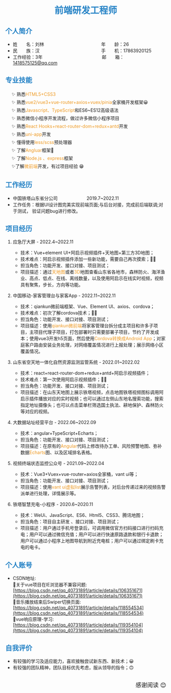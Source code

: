  <center>
     <h1><font color="#2683C6">前端研发工程师</font></h1>
 </center>

## <font color="#2683C6">个人简介</font> 

* 姓&nbsp;&nbsp;&nbsp;&nbsp;&nbsp;&nbsp;&nbsp;名：刘林&emsp;&emsp;&emsp;&emsp;&emsp;&emsp;&emsp;&emsp;&emsp;&emsp;&emsp;&emsp;&ensp; 年&nbsp;&nbsp;&nbsp;&nbsp;&nbsp;&nbsp;&nbsp;龄：26  
* 民&nbsp;&nbsp;&nbsp;&nbsp;&nbsp;&nbsp;&nbsp;族：汉 &emsp;&emsp;&emsp;&emsp;&emsp;&emsp;&emsp;&emsp;&emsp;&emsp;&emsp;&emsp;&emsp;&ensp;手&nbsp;&nbsp;&nbsp;&nbsp;&nbsp;&nbsp;&nbsp;机：17863920125    
* 工作经验：3年 &emsp;&emsp;&emsp;&emsp;&emsp;&emsp;&emsp;&emsp;&emsp;&emsp;&emsp;&emsp;&emsp;邮&nbsp;&nbsp;&nbsp;&nbsp;&nbsp;&nbsp;&nbsp;箱：1418575125@qq.com
 
## <font color="#2683C6">专业技能</font>

<div style="line-height:25px">
&nbsp;&nbsp;&nbsp;&nbsp;  ✨ 熟悉<font color="#ee9922">HTML5+CSS3</font>  <br/>
&nbsp;&nbsp;&nbsp;&nbsp;  ✨ 熟悉<font color="#ee9922">vue2/vue3+vue-router+axios+vuex/pinia</font>全家桶开发框架😀  <br/>
&nbsp;&nbsp;&nbsp;&nbsp;  ✨ 熟悉<font color="#ee9922">Javascript、TypeScript</font>和ES6~ES12高级语法  <br/>
&nbsp;&nbsp;&nbsp;&nbsp;  ✨ 熟悉微信小程序开发流程，做过许多微信小程序项目  <br/>
&nbsp;&nbsp;&nbsp;&nbsp;  ✨ 熟悉<font color="#ee9922">React Hooks+react-router-dom+redux+antd</font>开发  <br/>
&nbsp;&nbsp;&nbsp;&nbsp;  ✨ 熟悉<font color="#ee9922">uni-app</font>开发  <br/>
&nbsp;&nbsp;&nbsp;&nbsp;  ✨ 懂得使用<font color="#ee9922">less/scss</font>预处理器  <br/>
&nbsp;&nbsp;&nbsp;&nbsp;  ✨ 了解<font color="#ee9922">Angluar</font>框架🥺  <br/>
&nbsp;&nbsp;&nbsp;&nbsp;  ✨ 了解<font color="#ee9922">Node.js 、express</font>框架  <br/>
&nbsp;&nbsp;&nbsp;&nbsp;  ✨了解<font color="#ee9922">微前端</font>开发，有过项目经验 😁
</div>

## <font color="#2683C6">工作经历</font>

* 中国铁塔山东省分公司&emsp;&emsp;&emsp;&emsp;&emsp;&emsp;&ensp;2019.7~2022.11&emsp;&emsp;&emsp;&emsp;&emsp;
* 工作任务：根据UI设计图完美实现前端页面;与后台对接，完成前后端联调;对于测试，
验证问题bug进行修改。

## <font color="#2683C6">项目经历</font>

1. 应急厅大屏 - 2022.4~2022.11
    * 技术：Vue+element UI+阿启示视频插件+天地图+第三方3D地图；
    * 技术难点：阿启示视频插件添加一些新功能，需要自己再次摸索；😶‍🌫️
    * 担当角色：功能开发、接口对接、项目测试；
    * 项目描述：通过<font color="#ee9922">天地图</font>或者<font color="#ee9922">3D</font>地图查看山东省各地市，森林防火、海洋渔业、高点、低点、在线、离线数量，以及使用阿启示在线实时视频，视频具有聚焦，步长，方向等功能。 

2. 中国移动-家客管理台与家客App - 2022.11~2022.11
    * 技术：qiankun微前端框架、Vue、Element UI、axios、cordova；
    * 技术难点：初次了解cordova技术；😶‍🌫️
    * 担当角色：功能开发、接口对接、项目测试；
    * 项目描述：使用<font color="#ee9922">qiankun微前端</font>将家客管理台拆分成主项目和许多子项目，主项目代理子项目，打包部署时只需要部署子项目，节约了开发成本；使用vue3开发h5页面，然后使用<font color="#ee9922">Cordova转换成Android App</font>；对家庭客户路由安装业务处理，对网络覆盖情况进行上报处理；展示网络小区覆盖情况。

3. 山东省空天地一体化自然资源监测监管系统 - 2022.01~2022.02
    * 技术：react+react-router-dom+redux+antd+阿启示视频插件；
    * 技术难点：第一次使用阿启示视频插件；😶‍🌫️
    * 担当角色：功能开发、接口对接、项目测试；
    * 项目描述：在山东天地图上展示铁塔视频，点击地图铁塔视频图标调用阿启示插件播放对应的实时视频；也可以通过左侧山东地名搜索功能，搜索指定地址摄像头；也可以点击菜单栏筛选国土执法、耕地保护、森林防火等对应的视频。

4. 大数据站址经营平台 - 2022.06~2022.09
    * 技术：angular+TypeScript+Echarts；
    * 担当角色：功能开发、接口对接、项目测试；
    * 项目描述：在原有的<font color="#ee9922">Angular</font>代码上修改待办工单、风险预警地图、弥补数据<font color="#ee9922">Echarts</font>图、以及区域排名表格。

5. 视频终端状态监控公众号 - 2021.09~2022.04
    * 技术：Vue3+Vuex+vue-router+axios全家桶，vant ui等；
    * 担当角色：功能开发、接口对接、项目测试；
    * 项目描述：使用<font color="#ee9922">vant ui虚拟list</font>展示告警列表，对后台传递过来的视频告警派单进行处理，详情展示等。

6. 铁塔智慧充电-小程序 - 2020.6~2020.11
    * 技术：WeUi、JavaScript、ES6、Html5、CSS3、腾讯地图；
    * 担当角色：项目自主研发 、接口对接、项目测试；
    * 项目描述：用户通过手机号登录后，可调用微信官方扫码接口进行扫码充电；用户可以通过微信充值；用户可以进行快速原路退款和银行卡退款；用户可以通过小程序上地图导航到附近充电桩；用户可以通过绑定刷卡充电的电卡。


## <font color="#2683C6">个人账号</font>
* CSDN地址:  <br/> 
    🔗关于vue项目在IE浏览器不兼容问题:  <br/>
      [https://blog.csdn.net/qq_40731891/article/details/106351671](https://blog.csdn.net/qq_40731891/article/details/106351671)  <br/>
   🔗音乐播放结束后Swiper切换页面:  <br/>
     [https://blog.csdn.net/qq_40731891/article/details/118554534](https://blog.csdn.net/qq_40731891/article/details/118554534)  <br/>
   🔗vue响应原理-学习:  <br/>
     [https://blog.csdn.net/qq_40731891/article/details/119354104](https://blog.csdn.net/qq_40731891/article/details/119354104)

## <font color="#2683C6">自我评价</font> 
* 有较强的学习及适应能力，喜欢接触尝试新东西、新技术；😀
* 有较强的团队精神，团队目标优先考虑，服从领导的指令；🙃
  <br/>
  <br/>
<div style="text-align:right;font-size:18px;">感谢阅读 😊</div>
